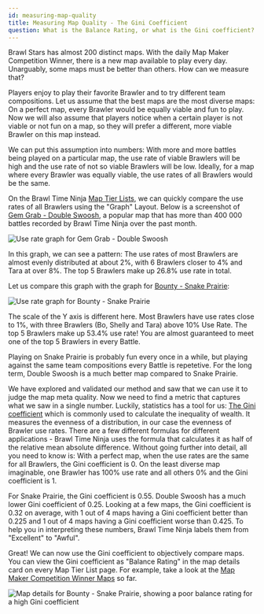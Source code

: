 ```yaml
---
id: measuring-map-quality
title: Measuring Map Quality - The Gini Coefficient
question: What is the Balance Rating, or what is the Gini coefficient?
---
```

Brawl Stars has almost 200 distinct maps. With the daily Map Maker Competition Winner, there is a new map available to play every day. Unarguably, some maps must be better than others. How can we measure that?

Players enjoy to play their favorite Brawler and to try different team compositions. Let us assume that the best maps are the most diverse maps: On a perfect map, every Brawler would be equally viable and fun to play. Now we will also assume that players notice when a certain player is not viable or not fun on a map, so they will prefer a different, more viable Brawler on this map instead.

We can put this assumption into numbers: With more and more battles being played on a particular map, the use rate of viable Brawlers will be high and the use rate of not so viable Brawlers will be low. Ideally, for a map where every Brawler was equally viable, the use rates of all Brawlers would be the same.

On the Brawl Time Ninja [Map Tier Lists](http://brawltime.ninja/tier-list), we can quickly compare the use rates of all Brawlers using the "Graph" Layout. Below is a screenshot of [Gem Grab - Double Swoosh](https://brawltime.ninja/tier-list/mode/gem-grab/map/Double-Swoosh?season=month), a popular map that has more than 400 000 battles recorded by Brawl Time Ninja over the past month.

![Use rate graph for Gem Grab - Double Swoosh](/images/use_rate_graph_double_swoosh.png)

In this graph, we can see a pattern: The use rates of most Brawlers are almost evenly distributed at about 2%, with 6 Brawlers closer to 4% and Tara at over 8%. The top 5 Brawlers make up 26.8% use rate in total.

Let us compare this graph with the graph for [Bounty - Snake Prairie](https://brawltime.ninja/tier-list/mode/bounty/map/Snake-Prairie?season=month):

![Use rate graph for Bounty - Snake Prairie](/images/use_rate_graph_snake_prairie.png)

The scale of the Y axis is different here. Most Brawlers have use rates close to 1%, with three Brawlers (Bo, Shelly and Tara) above 10% Use Rate. The top 5 Brawlers make up 53.4% use rate! You are almost guaranteed to meet one of the top 5 Brawlers in every Battle.

Playing on Snake Prairie is probably fun every once in a while, but playing against the same team compositions every Battle is repetetive. For the long term, Double Swoosh is a much better map compared to Snake Prairie.

We have explored and validated our method and saw that we can use it to judge the map meta quality. Now we need to find a metric that captures what we saw in a single number. Luckily, statistics has a tool for us: [The Gini coefficient](https://en.wikipedia.org/wiki/Gini_coefficient) which is commonly used to calculate the inequality of wealth. It measures the evenness of a distribution, in our case the evenness of Brawler use rates. There are a few different formulas for different applications - Brawl Time Ninja uses the formula that calculates it as half of the relative mean absolute difference. Without going further into detail, all you need to know is: With a perfect map, when the use rates are the same for all Brawlers, the Gini coefficient is 0. On the least diverse map imaginable, one Brawler has 100% use rate and all others 0% and the Gini coefficient is 1.

For Snake Prairie, the Gini coefficient is 0.55. Double Swoosh has a much lower Gini coefficient of 0.25. Looking at a few maps, the Gini coefficient is 0.32 on average, with 1 out of 4 maps having a Gini coefficient better than 0.225 and 1 out of 4 maps having a Gini coefficient worse than 0.425. To help you in interpreting these numbers, Brawl Time Ninja labels them from "Excellent" to "Awful".

Great! We can now use the Gini coefficient to objectively compare maps. You can view the Gini coefficient as "Balance Rating" in the map details card on every Map Tier List page. For example, take a look at the [Map Maker Competition Winner Maps](https://brawltime.ninja/tier-list/competition-winners) so far.

![Map details for Bounty - Snake Prairie, showing a poor balance rating for a high Gini coefficient](/images/map_details_snake_prairie.png)